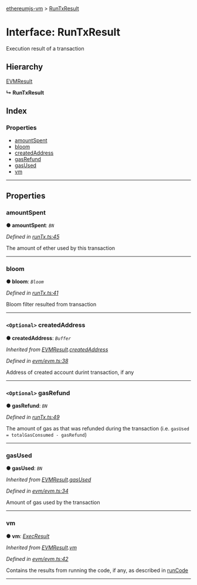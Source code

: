 [ethereumjs-vm](../README.md) > [RunTxResult](../interfaces/runtxresult.md)

# Interface: RunTxResult

Execution result of a transaction

## Hierarchy

 [EVMResult](evmresult.md)

**↳ RunTxResult**

## Index

### Properties

* [amountSpent](runtxresult.md#amountspent)
* [bloom](runtxresult.md#bloom)
* [createdAddress](runtxresult.md#createdaddress)
* [gasRefund](runtxresult.md#gasrefund)
* [gasUsed](runtxresult.md#gasused)
* [vm](runtxresult.md#vm)

---

## Properties

<a id="amountspent"></a>

###  amountSpent

**● amountSpent**: *`BN`*

*Defined in [runTx.ts:45](https://github.com/ethereumjs/ethereumjs-vm/blob/3e1633c/lib/runTx.ts#L45)*

The amount of ether used by this transaction

___
<a id="bloom"></a>

###  bloom

**● bloom**: *`Bloom`*

*Defined in [runTx.ts:41](https://github.com/ethereumjs/ethereumjs-vm/blob/3e1633c/lib/runTx.ts#L41)*

Bloom filter resulted from transaction

___
<a id="createdaddress"></a>

### `<Optional>` createdAddress

**● createdAddress**: *`Buffer`*

*Inherited from [EVMResult](evmresult.md).[createdAddress](evmresult.md#createdaddress)*

*Defined in [evm/evm.ts:38](https://github.com/ethereumjs/ethereumjs-vm/blob/3e1633c/lib/evm/evm.ts#L38)*

Address of created account durint transaction, if any

___
<a id="gasrefund"></a>

### `<Optional>` gasRefund

**● gasRefund**: *`BN`*

*Defined in [runTx.ts:49](https://github.com/ethereumjs/ethereumjs-vm/blob/3e1633c/lib/runTx.ts#L49)*

The amount of gas as that was refunded during the transaction (i.e. `gasUsed = totalGasConsumed - gasRefund`)

___
<a id="gasused"></a>

###  gasUsed

**● gasUsed**: *`BN`*

*Inherited from [EVMResult](evmresult.md).[gasUsed](evmresult.md#gasused)*

*Defined in [evm/evm.ts:34](https://github.com/ethereumjs/ethereumjs-vm/blob/3e1633c/lib/evm/evm.ts#L34)*

Amount of gas used by the transaction

___
<a id="vm"></a>

###  vm

**● vm**: *[ExecResult](execresult.md)*

*Inherited from [EVMResult](evmresult.md).[vm](evmresult.md#vm)*

*Defined in [evm/evm.ts:42](https://github.com/ethereumjs/ethereumjs-vm/blob/3e1633c/lib/evm/evm.ts#L42)*

Contains the results from running the code, if any, as described in [runCode](../classes/vm.md#runcode)

___

